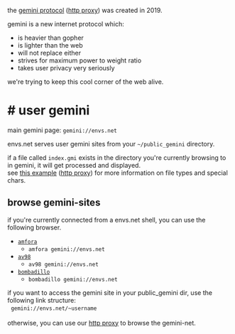 the [gemini protocol](gemini://gemini.circumlunar.space) ([http proxy](https://gemini.envs.net/x/gemini.circumlunar.space)) was created in 2019.

gemini is a new internet protocol which:

- is heavier than gopher
- is lighter than the web
- will not replace either
- strives for maximum power to weight ratio
- takes user privacy very seriously


we're trying to keep this cool corner of the web alive.

# # user gemini

main gemini page: `gemini://envs.net`

envs.net serves user gemini sites from your `~/public_gemini` directory.

if a file called `index.gmi` exists in the directory you're currently browsing to in gemini, it will get processed and displayed.<br />
see [this example](gemini://gemini.circumlunar.space/docs/specification.gmi) ([http proxy](https://gemini.envs.net/x/gemini.circumlunar.space/docs/specification.gmi)) for more information on file types and special chars.

## browse gemini-sites
if you're currently connected from a envs.net shell, you can use the following browser.

- [`amfora`](https://github.com/makeworld-the-better-one/amfora)
	- `amfora gemini://envs.net`
- [`av98`](https://tildegit.org/solderpunk/AV-98)
    - `av98 gemini://envs.net`
- [`bombadillo`](https://tildegit.org/sloum/bombadillo)
    - `bombadillo gemini://envs.net`

if you want to access the gemini site in your public_gemini dir, use the following link structure:<br />
&nbsp;&nbsp;`gemini://envs.net/~username`<br />
<br />
otherwise, you can use our [http proxy](https://gemini.envs.net/) to browse the gemini-net.
